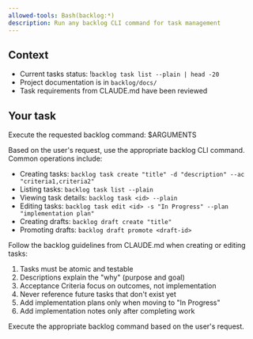 ```yaml
---
allowed-tools: Bash(backlog:*)
description: Run any backlog CLI command for task management
---
```


## Context

- Current tasks status: !`backlog task list --plain | head -20`
- Project documentation is in `backlog/docs/`
- Task requirements from CLAUDE.md have been reviewed

## Your task

Execute the requested backlog command: $ARGUMENTS

Based on the user's request, use the appropriate backlog CLI command. Common operations include:

- Creating tasks: `backlog task create "title" -d "description" --ac "criteria1,criteria2"`
- Listing tasks: `backlog task list --plain`
- Viewing task details: `backlog task <id> --plain`
- Editing tasks: `backlog task edit <id> -s "In Progress" --plan "implementation plan"`
- Creating drafts: `backlog draft create "title"`
- Promoting drafts: `backlog draft promote <draft-id>`

Follow the backlog guidelines from CLAUDE.md when creating or editing tasks:
1. Tasks must be atomic and testable
2. Descriptions explain the "why" (purpose and goal)
3. Acceptance Criteria focus on outcomes, not implementation
4. Never reference future tasks that don't exist yet
5. Add implementation plans only when moving to "In Progress"
6. Add implementation notes only after completing work

Execute the appropriate backlog command based on the user's request.